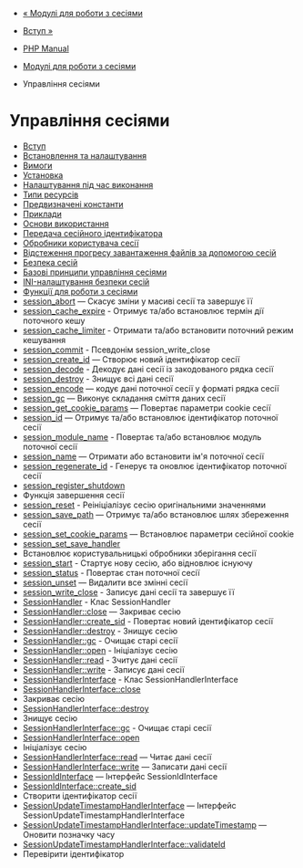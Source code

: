- [« Модулі для роботи з сесіями](refs.basic.session.md)
- [Вступ »](intro.session.md)

- [PHP Manual](index.md)
- [Модулі для роботи з сесіями](refs.basic.session.md)
- Управління сесіями

# Управління сесіями

- [Вступ](intro.session.md)
- [Встановлення та налаштування](session.setup.md)
- [Вимоги](session.requirements.md)
- [Установка](session.installation.md)
- [Налаштування під час виконання](session.configuration.md)
- [Типи ресурсів](session.resources.md)
- [Предвизначені константи](session.constants.md)
- [Приклади](session.examples.md)
- [Основи використання](session.examples.basic.md)
- [Передача сесійного ідентифікатора](session.idpassing.md)
- [Обробники користувача сесії](session.customhandler.md)
- [Відстеження прогресу завантаження файлів за допомогою сесій](session.upload-progress.md)
- [Безпека сесій](session.security.md)
- [Базові принципи управління сесіями](features.session.security.management.md)
- [INI-налаштування безпеки сесій](session.security.ini.md)
- [Функції для роботи з сесіями](ref.session.md)
- [session_abort](function.session-abort.md) — Скасує
зміни у масиві сесії та завершує її
- [session_cache_expire](function.session-cache-expire.md) -
Отримує та/або встановлює термін дії поточного кешу
- [session_cache_limiter](function.session-cache-limiter.md) -
Отримати та/або встановити поточний режим кешування
- [session_commit](function.session-commit.md) - Псевдонім
session_write_close
- [session_create_id](function.session-create-id.md) — Створює
новий ідентифікатор сесії
- [session_decode](function.session-decode.md) - Декодує
дані сесії із закодованого рядка сесії
- [session_destroy](function.session-destroy.md) - Знищує
всі дані сесії
- [session_encode](function.session-encode.md) — кодує дані
поточної сесії у форматі рядка сесії
- [session_gc](function.session-gc.md) — Виконує складання сміття
даних сесії
- [session_get_cookie_params](function.session-get-cookie-params.md)
— Повертає параметри cookie сесії
- [session_id](function.session-id.md) — Отримує та/або
встановлює ідентифікатор поточної сесії
- [session_module_name](function.session-module-name.md) -
Повертає та/або встановлює модуль поточної сесії
- [session_name](function.session-name.md) — Отримати або
встановити ім'я поточної сесії
- [session_regenerate_id](function.session-regenerate-id.md) -
Генерує та оновлює ідентифікатор поточної сесії
- [session_register_shutdown](function.session-register-shutdown.md)
- Функція завершення сесії
- [session_reset](function.session-reset.md) - Реініціалізує
сесію оригінальними значеннями
- [session_save_path](function.session-save-path.md) — Отримує
та/або встановлює шлях збереження сесії
- [session_set_cookie_params](function.session-set-cookie-params.md)
— Встановлює параметри сесійної cookie
- [session_set_save_handler](function.session-set-save-handler.md)
- Встановлює користувальницькі обробники зберігання сесії
- [session_start](function.session-start.md) - Стартує нову
сесію, або відновлює існуючу
- [session_status](function.session-status.md) - Повертає
стан поточної сесії
- [session_unset](function.session-unset.md) — Видалити все
змінні сесії
- [session_write_close](function.session-write-close.md) -
Записує дані сесії та завершує її
- [SessionHandler](class.sessionhandler.md) - Клас SessionHandler
- [SessionHandler::close](sessionhandler.close.md) — Закриває
сесію
- [SessionHandler::create_sid](sessionhandler.create-sid.md) -
Повертає новий ідентифікатор сесії
- [SessionHandler::destroy](sessionhandler.destroy.md) -
Знищує сесію
- [SessionHandler::gc](sessionhandler.gc.md) - Очищає старі
сесії
- [SessionHandler::open](sessionhandler.open.md) -
Ініціалізує сесію
- [SessionHandler::read](sessionhandler.read.md) - Зчитує
дані сесії
- [SessionHandler::write](sessionhandler.write.md) - Записує
дані сесії
- [SessionHandlerInterface](class.sessionhandlerinterface.md) -
Клас SessionHandlerInterface
- [SessionHandlerInterface::close](sessionhandlerinterface.close.md)
- Закриває сесію
- [SessionHandlerInterface::destroy](sessionhandlerinterface.destroy.md)
- Знищує сесію
- [SessionHandlerInterface::gc](sessionhandlerinterface.gc.md) -
Очищає старі сесії
- [SessionHandlerInterface::open](sessionhandlerinterface.open.md)
- Ініціалізує сесію
- [SessionHandlerInterface::read](sessionhandlerinterface.read.md)
— Читає дані сесії
- [SessionHandlerInterface::write](sessionhandlerinterface.write.md)
— Записати дані сесії
- [SessionIdInterface](class.sessionidinterface.md) — Інтерфейс
SessionIdInterface
- [SessionIdInterface::create_sid](sessionidinterface.create-sid.md)
- Створити ідентифікатор сесії
- [SessionUpdateTimestampHandlerInterface](class.sessionupdatetimestamphandlerinterface.md)
— Інтерфейс SessionUpdateTimestampHandlerInterface
- [SessionUpdateTimestampHandlerInterface::updateTimestamp](sessionupdatetimestamphandlerinterface.updatetimestamp.md)
— Оновити позначку часу
- [SessionUpdateTimestampHandlerInterface::validateId](sessionupdatetimestamphandlerinterface.validateid.md)
- Перевірити ідентифікатор
